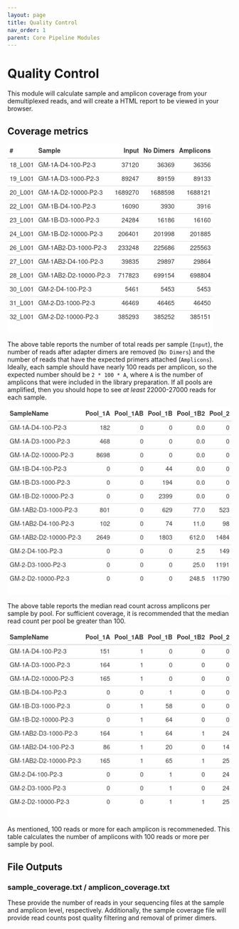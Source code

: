 ```yaml
---
layout: page
title: Quality Control
nav_order: 1
parent: Core Pipeline Modules
---
```


# Quality Control

This module will calculate sample and amplicon coverage from your demultiplexed reads, and will create a HTML report to be viewed in your browser. 

## Coverage metrics

![Cutadapt Sample Statistics](cutadapt_sample_stats.png)

The above table reports the number of total reads per sample (`Input`), the number of reads after adapter dimers are removed (`No Dimers`) and the number of reads that have the expected primers attached (`Amplicons`). Ideally, each sample should have nearly 100 reads per amplicon, so the expected number should be `2 * 100 * A`, where `A` is the number of amplicons that were included in the library preparation. If all pools are amplified, then you should hope to see *at least* 22000-27000 reads for each sample. 

![Sample Median Reads per Pool](sample_median_reads_per_pool.png)

The above table reports the median read count across amplicons per sample by pool. For sufficient coverage, it is recommended that the median read count per pool be greater than 100.

![Sample Number of Loci with 100 Reads or More per Pool](sample_n_loci_100_reads_or_more.png)

As mentioned, 100 reads or more for each amplicon is recommeneded. This table calculates the number of amplicons with 100 reads or more per sample by pool.


## File Outputs

### sample_coverage.txt / amplicon_coverage.txt
 
These provide the number of reads in your sequencing files at the sample and amplicon level, respectively. Additionally, the sample coverage file will provide read counts post quality filtering and removal of primer dimers.


[jekyll-organization]: https://github.com/EPPIcenter
